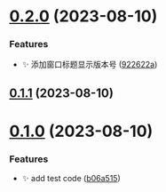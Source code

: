 # [0.2.0](https://github.com/cbingb666/stock-pannel/compare/v0.1.1...v0.2.0) (2023-08-10)

### Features

- :sparkles: 添加窗口标题显示版本号 ([922622a](https://github.com/cbingb666/stock-pannel/commit/922622aca174d7620df2a33bf6a190470af588ee))

## [0.1.1](https://github.com/cbingb666/stock-pannel/compare/v0.1.0...v0.1.1) (2023-08-10)

# [0.1.0](https://github.com/cbingb666/stock-pannel/compare/v0.0.3...v0.1.0) (2023-08-10)

### Features

- :sparkles: add test code ([b06a515](https://github.com/cbingb666/stock-pannel/commit/b06a515b2c9caccbb2f43dbc2008d689e329c016))
